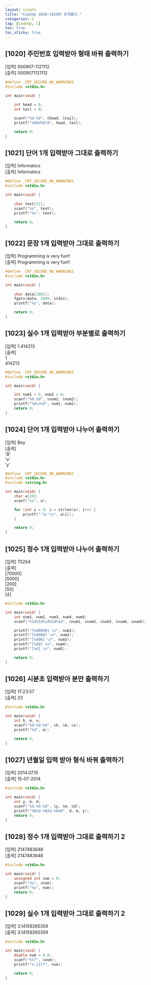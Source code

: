 ```yaml
---
layout: single
title: "CodeUp 1020~1029번 문제풀이."
categories: C
tag: [CodeUp, C]
toc: true
toc_sticky: true
---
```


## [1020] 주민번호 입력받아 형태 바꿔 출력하기  
[입력] 000907-1121112  
[출력] 0009071121112  
```c
#define _CRT_SECURE_NO_WARNINGS
#include <stdio.h>

int main(void) {
	
	int head = 0;
	int tail = 0;

	scanf("%d-%d", &head, &tail);
	printf("%06d%07d", head, tail);

	return 0;
}

```  
## [1021] 단어 1개 입력받아 그대로 출력하기  
[입력] Informatics  
[출력] Informatics  
```c
#define _CRT_SECURE_NO_WARNINGS
#include <stdio.h>

int main(void) {
	
	char text[51];
	scanf("%s", text);
	printf("%s", text);

	return 0;
}

```  
## [1022] 문장 1개 입력받아 그대로 출력하기  
[입력] Programming is very fun!!  
[출력] Programming is very fun!!  
```c
#define _CRT_SECURE_NO_WARNINGS
#include <stdio.h>

int main(void) {
	
	char data[2001];
	fgets(data, 2000, stdin);
	printf("%s", data);

	return 0;
}

```  
## [1023] 실수 1개 입력받아 부분별로 출력하기  
[입력] 1.414213  
[출력]  
1  
414213  
```c
#define _CRT_SECURE_NO_WARNINGS
#include <stdio.h>

int main(void) {

	int num1 = 0, num2 = 0;
	scanf("%d.%d", &num1, &num2);
	printf("%d\n%d", num1, num2);
	return 0;
}

```  
## [1024] 단어 1개 입력받아 나누어 출력하기  
[입력] Boy  
[출력]  
'B'  
'o'  
'y'  
```c
#define _CRT_SECURE_NO_WARNINGS
#include <stdio.h>
#include <string.h>

int main(void) {
	char a[20];
	scanf("%s", a);

	for (int i = 0; i < strlen(a); i++) {
		printf("'%c'\n", a[i]);
	}

	return 0;
}

```  
## [1025] 정수 1개 입력받아 나누어 출력하기  
[입력] 75254  
[출력]  
[70000]  
[5000]  
[200]  
[50]  
[4]  
```c
#include <stdio.h>

int main(void) {
	int num1, num2, num3, num4, num5;
	scanf("%1d%1d%1d%1d%1d", &num1, &num2, &num3, &num4, &num5);

	printf("[%d0000] \n", num1);
	printf("[%d000] \n", num2);
	printf("[%d00] \n", num3);
	printf("[%d0] \n", num4);
	printf("[%d] \n", num5);

	return 0;
}

```  
## [1026] 시분초 입력받아 분만 출력하기  
[입력] 17:23:57  
[출력] 23  
```c
#include <stdio.h>

int main(void) {
	int h, m, s;
	scanf("%d:%d:%d", &h, &m, &s);
	printf("%d", m);

	return 0;
}

```  
## [1027] 년월일 입력 받아 형식 바꿔 출력하기  
[입력] 2014.07.15  
[출력] 15-07-2014  
```c
#include <stdio.h>

int main(void) {
	int y, m, d;
	scanf("%d.%d.%d", &y, &m, &d);
	printf("%02d-%02d-%04d", d, m, y);
	return 0;
}

```  
## [1028] 정수 1개 입력받아 그대로 출력하기 2  
[입력] 2147483648  
[출력] 2147483648  
```c
#include <stdio.h>

int main(void) {
	unsigned int num = 0;
	scanf("%u", &num);
	printf("%u", num);
	return 0;
}

```  
## [1029] 실수 1개 입력받아 그대로 출력하기 2  
[입력] 3.14159265359  
[출력] 3.14159265359  
```c
#include <stdio.h>

int main(void) {
	double num = 0.0;
	scanf("%lf", &num);
	printf("%.11lf", num);

	return 0;
}

```   